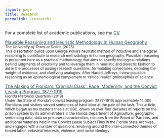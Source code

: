 ```yaml
---
layout: page
title: Research
permalink: /research/
---
```


For a complete list of academic publications, see my <a style="color:DarkSlateGray" href="{{ site.baseurl }}/CV/">CV</a>.


<a style="color:DarkSlateGray" href="{{ site.baseurl }}/dissertation/"> Plausible Reasoning and Heuristic Methodology in Human Geography</a>
<br/> <small><i> The University of Texas at Dallas </i> (2023) 
<br/>
This dissertation builds upon George Pólya’s heuristic method of inductive and analogical reasoning to contribute to research methodology in human geography. Plausible reasoning is presented here as a practical methodology that aims to specify the logical relations behind judgments of credibility and to leverage them in heuristic and dialectic fashion to aid in the processes of posing research questions, formulating conjectures, debating the weight of evidence, and clarifying analogies. After Harold Jeffreys, I view plausible reasoning as an epistemological complement to ‘critical realist’ philosophies of science.</small>


<a style="color:DarkSlateGray" href="{{ site.baseurl }}/florida/">The Making of Florida's 'Criminal Class': Race, Modernity, and the Convict Leasing Program, 1877-1919</a>
<br/> <small><i> Florida Historical Quarterly </i> (2019)
<br/>
Under the State of Florida’s convict leasing program (1877-1919) approximately 14,000 Floridians and visitors served sentences of hard labor at the pain of the lash. This article, which began as my master’s thesis at UBC, draws on over four decades of reports on the prison system by its administrators in the Florida Department of Agriculture, geographic sentencing data, data on prisoner characteristics, minutes from the Board of Pardons, and additional materials held in the Convict Lease Subject Files in the Florida State Archives, and engages with a number of questions revolving around the inter-connected themes of forced labor, industrial interests, violence, and racial ideology.</small>

